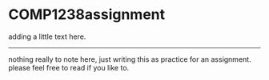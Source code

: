 # COMP1238assignment
adding a little text here.
<hr>
nothing really to note here, just writing this as practice for an assignment.
please feel free to read if you like to.
